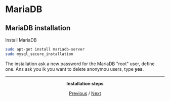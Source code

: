 # MariaDB

## MariaDB installation

Install MariaDB
```bash
sudo apt-get install mariadb-server
sudo mysql_secure_installation
```

The installation ask a new password for the MariaDB "root" user, define one. Ans ask you ik you want to delete anonymou users, type **yes**.

<div align="center">
<hr>

**Installation steps**

[Previous](Nginx.md) / [Next](users.md)

</div>